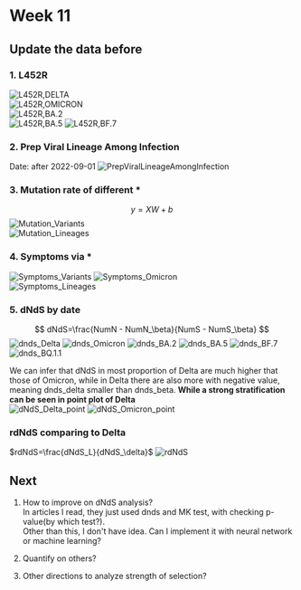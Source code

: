 # Week 11

## Update the data before
### 1. L452R
![L452R,DELTA](https://github.com/KirakiraZLY/Variants-and-mutation-rate-in-SARS-Cov2/blob/main/Img/Week11/L452R/L452R%2CDELTA.png?raw=true)   
![L452R,OMICRON](https://github.com/KirakiraZLY/Variants-and-mutation-rate-in-SARS-Cov2/blob/main/Img/Week11/L452R/L452R%2COMICRON.png?raw=true)   
![L452R,BA.2](https://github.com/KirakiraZLY/Variants-and-mutation-rate-in-SARS-Cov2/blob/main/Img/Week11/L452R/L452R%2CBA.2.png?raw=true)   
![L452R,BA.5](https://github.com/KirakiraZLY/Variants-and-mutation-rate-in-SARS-Cov2/blob/main/Img/Week11/L452R/L452R%2CBA.5.png?raw=true)
![L452R,BF.7](https://github.com/KirakiraZLY/Variants-and-mutation-rate-in-SARS-Cov2/blob/main/Img/Week11/L452R/L452R%2CBF.7.png?raw=true)

### 2. Prep Viral Lineage Among Infection
Date: after 2022-09-01
![PrepViralLineageAmongInfection](https://github.com/KirakiraZLY/Variants-and-mutation-rate-in-SARS-Cov2/blob/main/Img/Week11/PrepViralLineageAmongInfection.png?raw=true)   

   
### 3. Mutation rate of different * 
$$ 
y=XW+b 
 $$ 
![Mutation_Variants](https://github.com/KirakiraZLY/Variants-and-mutation-rate-in-SARS-Cov2/blob/main/Img/Week11/MutationRateofDifferentVariants.png?raw=true)   
![Mutation_Lineages](https://github.com/KirakiraZLY/Variants-and-mutation-rate-in-SARS-Cov2/blob/main/Img/Week11/MutationRateofDifferentLineages.png?raw=true)

### 4. Symptoms via *   
![Symptoms_Variants](https://github.com/KirakiraZLY/Variants-and-mutation-rate-in-SARS-Cov2/blob/main/Img/Week11/Symptoms/Symptoms%20via%20Variant.png?raw=true)
![Symptoms_Omicron](https://github.com/KirakiraZLY/Variants-and-mutation-rate-in-SARS-Cov2/blob/main/Img/Week11/Symptoms/Symptoms%20via%20Lineages%20Omicron.png?raw=true)   
![Symptoms_Lineages](https://github.com/KirakiraZLY/Variants-and-mutation-rate-in-SARS-Cov2/blob/main/Img/Week11/Symptoms/Symptoms%20via%20Lineages.png?raw=true)

### 5. dNdS by date   
$$
dNdS=\frac{NumN - NumN_\beta}{NumS - NumS_\beta} 
$$
![dnds_Delta](https://github.com/KirakiraZLY/Variants-and-mutation-rate-in-SARS-Cov2/blob/main/Img/Week11/dNdSbyDate/dndsDelta.png?raw=true)
![dnds_Omicron](https://github.com/KirakiraZLY/Variants-and-mutation-rate-in-SARS-Cov2/blob/main/Img/Week11/dNdSbyDate/dndsOmicron.png?raw=true)
![dnds_BA.2](https://github.com/KirakiraZLY/Variants-and-mutation-rate-in-SARS-Cov2/blob/main/Img/Week11/dNdSbyDate/dnds_BA.2.png?raw=true)
![dnds_BA.5](https://github.com/KirakiraZLY/Variants-and-mutation-rate-in-SARS-Cov2/blob/main/Img/Week11/dNdSbyDate/dnds_BA.5.png?raw=true)
![dnds_BF.7](https://github.com/KirakiraZLY/Variants-and-mutation-rate-in-SARS-Cov2/blob/main/Img/Week11/dNdSbyDate/dnds_BF.7.png?raw=true)
![dnds_BQ.1.1](https://github.com/KirakiraZLY/Variants-and-mutation-rate-in-SARS-Cov2/blob/main/Img/Week11/dNdSbyDate/dnds_BQ.1.1.png?raw=true)

We can infer that dNdS in most proportion of Delta are much higher that those of Omicron, while in Delta there are also more with negative value, meaning dnds_delta smaller than dnds_beta.
**While a strong stratification can be seen in point plot of Delta**   
![dNdS_Delta_point](https://github.com/KirakiraZLY/Variants-and-mutation-rate-in-SARS-Cov2/blob/main/Img/Week11/dNdSbyDate/dNdS_point_Delta.png?raw=true)
![dNdS_Omicron_point](https://github.com/KirakiraZLY/Variants-and-mutation-rate-in-SARS-Cov2/blob/main/Img/Week11/dNdSbyDate/dNdS_poing_Omicron.png?raw=true)

### rdNdS comparing to Delta
$rdNdS=\frac{dNdS_L}{dNdS_\delta}$
![rdNdS](https://github.com/KirakiraZLY/Variants-and-mutation-rate-in-SARS-Cov2/blob/main/Img/Week11/rdNdS_lineage_delta.png?raw=true)

## Next
1. How to improve on dNdS analysis?   
In articles I read, they just used dnds and MK test, with checking p-value(by which test?).   
Other than this, I don't have idea. Can I implement it with neural network or machine learning?

2. Quantify on others?
3. Other directions to analyze strength of selection?